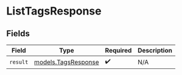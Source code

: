 # ListTagsResponse


## Fields

| Field                                            | Type                                             | Required                                         | Description                                      |
| ------------------------------------------------ | ------------------------------------------------ | ------------------------------------------------ | ------------------------------------------------ |
| `result`                                         | [models.TagsResponse](../models/tagsresponse.md) | :heavy_check_mark:                               | N/A                                              |